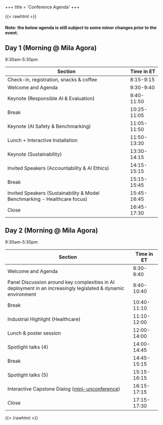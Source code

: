 +++
title = 'Conference Agenda'
+++

{{< rawhtml >}}
<h4>Note: the below agenda is still subject to some minor changes prior to the event.</h4>
<div class="flex flex-col gap-8">
  <!-- Day 1 -->
  <section>
    <h2 class="!m-0">Day 1 (Morning @ Mila Agora)</h2>
    <time class="!m-0">9:30am-5:30pm</time>
    <div class="border border-gray-200 rounded-lg overflow-hidden mt-4">
      <table class="w-full border-collapse bg-white !m-0">
        <thead>
          <tr class="bg-blue-600">
            <th class="px-6 py-4 text-left font-semibold text-white">Section</th>
            <th class="border-l border-gray-200 px-6 py-4 text-right font-semibold text-white">Time in ET</th>
          </tr>
        </thead>
        <tbody>
          <tr class="hover:bg-gray-50">
            <td class="px-6 py-4 w-4/5">Check-in, registration, snacks & coffee</td>
            <td class="border-l border-gray-200 px-6 py-4 text-right font-medium text-gray-700 font-mono text-sm w-1/5"><time>8:15-9:15</time></td>
          </tr>
          <tr class="hover:bg-gray-50">
            <td class="px-6 py-4 w-4/5">Welcome and Agenda</td>
            <td class="border-l border-gray-200 px-6 py-4 text-right font-medium text-gray-700 font-mono text-sm w-1/5"><time>9:30-9:40</time></td>
          </tr>
          <tr class="hover:bg-gray-50">
            <td class="px-6 py-4 w-4/5">Keynote (Responsible AI & Evaluation)</td>
            <td class="border-l border-gray-200 px-6 py-4 text-right font-medium text-gray-700 font-mono text-sm w-1/5"><time>9:40-11:50</time></td>
          </tr>
          <tr class="hover:bg-gray-50">
            <td class="px-6 py-4 w-4/5">Break</td>
            <td class="border-l border-gray-200 px-6 py-4 text-right font-medium text-gray-700 font-mono text-sm w-1/5"><time>10:25-11:05</time></td>
          </tr>
          <tr class="hover:bg-gray-50">
            <td class="px-6 py-4 w-4/5">Keynote (AI Safety & Benchmarking)</td>
            <td class="border-l border-gray-200 px-6 py-4 text-right font-medium text-gray-700 font-mono text-sm w-1/5"><time>11:05-11:50</time></td>
          </tr>
          <tr class="hover:bg-gray-50">
            <td class="px-6 py-4 w-4/5">Lunch + Interactive Installation</td>
            <td class="border-l border-gray-200 px-6 py-4 text-right font-medium text-gray-700 font-mono text-sm w-1/5"><time>11:50-13:30</time></td>
          </tr>
          <tr class="hover:bg-gray-50">
            <td class="px-6 py-4 w-4/5">Keynote (Sustainability)</td>
            <td class="border-l border-gray-200 px-6 py-4 text-right font-medium text-gray-700 font-mono text-sm w-1/5"><time>13:30-14:15</time></td>
          </tr>
          <tr class="hover:bg-gray-50">
            <td class="px-6 py-4 w-4/5">Invited Speakers (Accountability & AI Ethics)</td>
            <td class="border-l border-gray-200 px-6 py-4 text-right font-medium text-gray-700 font-mono text-sm w-1/5"><time>14:15-15:15</time></td>
          </tr>
          <tr class="hover:bg-gray-50">
            <td class="px-6 py-4 w-4/5">Break</td>
            <td class="border-l border-gray-200 px-6 py-4 text-right font-medium text-gray-700 font-mono text-sm w-1/5"><time>15:15-15:45</time></td>
          </tr>
          <tr class="hover:bg-gray-50">
            <td class="px-6 py-4 w-4/5">Invited Speakers (Sustainability & Model Benchmarking - Healthcare focus)</td>
            <td class="border-l border-gray-200 px-6 py-4 text-right font-medium text-gray-700 font-mono text-sm w-1/5"><time>15:45-16:45</time></td>
          </tr>
          <tr class="hover:bg-gray-50">
            <td class="px-6 py-4 w-4/5">Close</td>
            <td class="border-l border-gray-200 px-6 py-4 text-right font-medium text-gray-700 font-mono text-sm w-1/5"><time>16:45-17:30</time></td>
          </tr>
        </tbody>
      </table>
    </div>
  </section>

  <!-- Day 2 -->
  <section>
    <h2 class="!m-0">Day 2 (Morning @ Mila Agora)</h2>
    <time class="!m-0">9:30am-5:30pm</time>
    <div class="border border-gray-200 rounded-lg overflow-hidden mt-4">
      <table class="w-full border-collapse bg-white !m-0">
        <thead>
          <tr class="bg-blue-600">
            <th class="px-6 py-4 text-left font-semibold text-white">Section</th>
            <th class="border-l border-gray-200 px-6 py-4 text-right font-semibold text-white">Time in ET</th>
          </tr>
        </thead>
        <tbody>
          <tr class="hover:bg-gray-50">
            <td class="px-6 py-4 w-4/5">Welcome and Agenda</td>
            <td class="border-l border-gray-200 px-6 py-4 text-right font-medium text-gray-700 font-mono text-sm w-1/5"><time>9:30-9:40</time></td>
          </tr>
          <tr class="hover:bg-gray-50">
            <td class="px-6 py-4 w-4/5">Panel Discussion around key complexities in AI deployment in an increasingly legislated & dynamic environment</td>
            <td class="border-l border-gray-200 px-6 py-4 text-right font-medium text-gray-700 font-mono text-sm w-1/5"><time>9:40-10:40</time></td>
          </tr>
          <tr class="hover:bg-gray-50">
            <td class="px-6 py-4 w-4/5">Break</td>
            <td class="border-l border-gray-200 px-6 py-4 text-right font-medium text-gray-700 font-mono text-sm w-1/5"><time>10:40-11:10</time></td>
          </tr>
          <tr class="hover:bg-gray-50">
            <td class="px-6 py-4 w-4/5">Industrial Highlight (Healthcare)</td>
            <td class="border-l border-gray-200 px-6 py-4 text-right font-medium text-gray-700 font-mono text-sm w-1/5"><time>11:10-12:00</time></td>
          </tr>
          <tr class="hover:bg-gray-50">
            <td class="px-6 py-4 w-4/5">Lunch & poster session</td>
            <td class="border-l border-gray-200 px-6 py-4 text-right font-medium text-gray-700 font-mono text-sm w-1/5"><time>12:00-14:00</time></td>
          </tr>
          <tr class="hover:bg-gray-50">
            <td class="px-6 py-4 w-4/5">Spotlight talks (4)</td>
            <td class="border-l border-gray-200 px-6 py-4 text-right font-medium text-gray-700 font-mono text-sm w-1/5"><time>14:00-14:45</time></td>
          </tr>
          <tr class="hover:bg-gray-50">
            <td class="px-6 py-4 w-4/5">Break</td>
            <td class="border-l border-gray-200 px-6 py-4 text-right font-medium text-gray-700 font-mono text-sm w-1/5"><time>14:45-15:15</time></td>
          </tr>
          <tr class="hover:bg-gray-50">
            <td class="px-6 py-4 w-4/5">Spotlight talks (5)</td>
            <td class="border-l border-gray-200 px-6 py-4 text-right font-medium text-gray-700 font-mono text-sm w-1/5"><time>15:15-16:15</time></td>
          </tr>
          <tr class="hover:bg-gray-50">
            <td class="px-6 py-4 w-4/5">Interactive Capstone Dialog (<a href="https://en.wikipedia.org/wiki/Unconference" class="text-blue-600 font-normal">mini-unconference</a>)</td>
            <td class="border-l border-gray-200 px-6 py-4 text-right font-medium text-gray-700 font-mono text-sm w-1/5"><time>16:15-17:15</time></td>
          </tr>
          <tr class="hover:bg-gray-50">
            <td class="px-6 py-4 w-4/5">Close</td>
            <td class="border-l border-gray-200 px-6 py-4 text-right font-medium text-gray-700 font-mono text-sm w-1/5"><time>17:15-17:30</time></td>
          </tr>
        </tbody>
      </table>
    </div>
  </section>
</div>
{{< /rawhtml >}}
